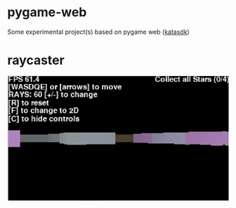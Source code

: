 # pygame-web
Some experimental project(s) based on pygame web ([katasdk](https://pypi.org/project/katasdk/))

# raycaster
![raycaster_demo.gif](gifs/raycaster_demo.gif?raw=true "Raycaster")
